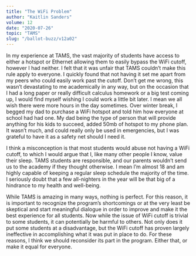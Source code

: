 ```yaml
---
title: "The WiFi Problem"
author: "Kaitlin Sanders"
volume: 12
date: "2020-07-26"
topic: "TAMS"
slug: "/ballot-buzz/v12a02"
---
```


In my experience at TAMS, the vast majority of students have access to either a hotspot or Ethernet allowing them to easily bypass the WiFi cutoff, however I had neither. I felt that it was unfair that TAMS couldn’t make this rule apply to everyone. I quickly found that not having it set me apart from my peers who could easily work past the cutoff. Don’t get me wrong, this wasn’t devastating to me academically in any way, but on the occasion that I had a long paper or really difficult calculus homework or a big test coming up, I would find myself wishing I could work a little bit later. I mean we all wish there were more hours in the day sometimes. Over winter break, I begged my dad to purchase a WiFi hotspot and told him how everyone at school had had one. My dad being the type of person that will provide anything for his kids to succeed, added 50mb of hotspot to my phone plan. It wasn’t much, and could really only be used in emergencies, but I was grateful to have it as a safety net should I need it.

I think a misconception is that most students would abuse not having a WiFi cutoff, to which I would argue that I, like many other people I know, value their sleep. TAMS students are responsible, and our parents wouldn’t send us to the academy if they thought otherwise. I mean I’m almost 18 and am highly capable of keeping a regular sleep schedule the majority of the time. I seriously doubt that a few all-nighters in the year will be that big of a hindrance to my health and well-being.

While TAMS is amazing in many ways, nothing is perfect. For this reason, it is important to recognize the program’s shortcomings or at the very least be skeptical and start meaningful dialogue in order to improve and make it the best experience for all students. Now while the issue of WiFi cutoff is trivial to some students, it can potentially be harmful to others. Not only does it put some students at a disadvantage, but the WiFi cutoff has proven largely ineffective in accomplishing what it was put in place to do. For these reasons, I think we should reconsider its part in the program. Either that, or make it equal for everyone.